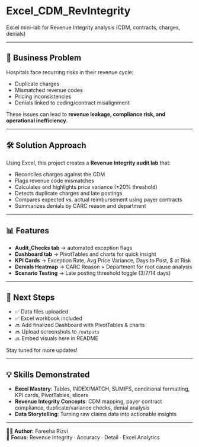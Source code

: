 # Excel_CDM_RevIntegrity
Excel mini-lab for Revenue Integrity analysis (CDM, contracts, charges, denials)

---

## 🎯 Business Problem
Hospitals face recurring risks in their revenue cycle:
- Duplicate charges  
- Mismatched revenue codes  
- Pricing inconsistencies  
- Denials linked to coding/contract misalignment  

These issues can lead to **revenue leakage, compliance risk, and operational inefficiency**.

---

## 🛠 Solution Approach
Using Excel, this project creates a **Revenue Integrity audit lab** that:  
- Reconciles charges against the CDM  
- Flags revenue code mismatches  
- Calculates and highlights price variance (±20% threshold)  
- Detects duplicate charges and late postings  
- Compares expected vs. actual reimbursement using payer contracts  
- Summarizes denials by CARC reason and department  

---

## 📊 Features
- **Audit_Checks tab** → automated exception flags  
- **Dashboard tab** → PivotTables and charts for quick insight  
- **KPI Cards** → Exception Rate, Avg Price Variance, Days to Post, $ at Risk  
- **Denials Heatmap** → CARC Reason × Department for root cause analysis  
- **Scenario Testing** → Late posting threshold toggle (3/7/14 days)  

---

## 🚀 Next Steps
- ✅ Data files uploaded  
- ✅ Excel workbook included  
- 🔜 Add finalized Dashboard with PivotTables & charts  
- 🔜 Upload screenshots to `/outputs`  
- 🔜 Embed visuals here in README  

Stay tuned for more updates! 

---

## 💡 Skills Demonstrated
- **Excel Mastery**: Tables, INDEX/MATCH, SUMIFS, conditional formatting, KPI cards, PivotTables, slicers  
- **Revenue Integrity Concepts**: CDM mapping, payer contract compliance, duplicate/variance checks, denial analysis  
- **Data Storytelling**: Turning raw claims data into actionable insights  

---

👩‍💻 **Author:** Fareeha Rizvi  
🎯 **Focus:** Revenue Integrity · Accuracy · Detail · Excel Analytics  




